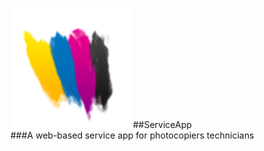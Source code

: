 ![logo](https://github.com/pbwis/serviceapp/blob/master/templates/logo.png)
##ServiceApp<br />
###A web-based service app for photocopiers technicians